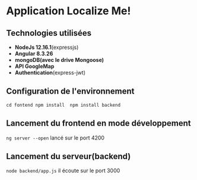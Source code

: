 # Application Localize Me!

## Technologies utilisées
- **NodeJs 12.16.1**(expressjs)
- **Angular 8.3.26**
- **mongoDB(avec le drive Mongoose)**
- **API GoogleMap**
- **Authentication**(express-jwt)

## Configuration de l'environnement

`cd fontend
npm install 
npm install backend
`

## Lancement du frontend en mode développement

`ng server --open` lancé sur le port 4200

## Lancement du serveur(backend)
`node backend/app.js` il écoute sur le port 3000


